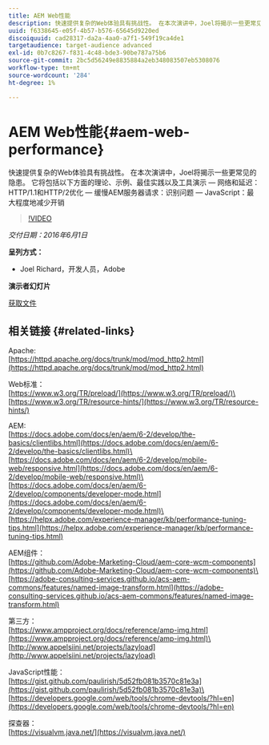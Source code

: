```yaml
---
title: AEM Web性能
description: 快速提供复杂的Web体验具有挑战性。 在本次演讲中，Joel将揭示一些更常见的隐患。 其中包括理论、示例、最佳实践以及工具演示。
uuid: f6338645-e05f-4b57-b576-65645d9220ed
discoiquuid: cad28317-da2a-4aa0-a7f1-549f19ca4de1
targetaudience: target-audience advanced
exl-id: 0b7c8267-f831-4c48-bde3-90be787a75b6
source-git-commit: 2bc5d56249e8835884a2eb348083507eb5308076
workflow-type: tm+mt
source-wordcount: '284'
ht-degree: 1%

---
```


# AEM Web性能{#aem-web-performance}

快速提供复杂的Web体验具有挑战性。 在本次演讲中，Joel将揭示一些更常见的隐患。 它将包括以下方面的理论、示例、最佳实践以及工具演示 — 网络和延迟：HTTP/1.1和HTTP/2优化 — 缓慢AEM服务器请求：识别问题 — JavaScript：最大程度地减少开销

>[!VIDEO](https://video.tv.adobe.com/v/19296/?quality=9)

*交付日期：2016年6月1日*

**呈列方式：**

* Joel Richard，开发人员，Adobe

**演示者幻灯片**

[获取文件](assets/aem-gems-060116-web-performance.pdf)

## 相关链接 {#related-links}

Apache:\
[https://httpd.apache.org/docs/trunk/mod/mod_http2.html](https://httpd.apache.org/docs/trunk/mod/mod_http2.html)

Web标准：\
[https://www.w3.org/TR/preload/](https://www.w3.org/TR/preload/)\
[https://www.w3.org/TR/resource-hints/](https://www.w3.org/TR/resource-hints/)

AEM:\
[https://docs.adobe.com/docs/en/aem/6-2/develop/the-basics/clientlibs.html](https://docs.adobe.com/docs/en/aem/6-2/develop/the-basics/clientlibs.html)\
[https://docs.adobe.com/docs/en/aem/6-2/develop/mobile-web/responsive.html](https://docs.adobe.com/docs/en/aem/6-2/develop/mobile-web/responsive.html)\
[https://docs.adobe.com/docs/en/aem/6-2/develop/components/developer-mode.html](https://docs.adobe.com/docs/en/aem/6-2/develop/components/developer-mode.html)\
[https://helpx.adobe.com/experience-manager/kb/performance-tuning-tips.html](https://helpx.adobe.com/experience-manager/kb/performance-tuning-tips.html)

AEM组件：\
[https://github.com/Adobe-Marketing-Cloud/aem-core-wcm-components](https://github.com/Adobe-Marketing-Cloud/aem-core-wcm-components)\
[https://adobe-consulting-services.github.io/acs-aem-commons/features/named-image-transform.html](https://adobe-consulting-services.github.io/acs-aem-commons/features/named-image-transform.html)

第三方：\
[https://www.ampproject.org/docs/reference/amp-img.html](https://www.ampproject.org/docs/reference/amp-img.html)\
[http://www.appelsiini.net/projects/lazyload](http://www.appelsiini.net/projects/lazyload)

JavaScript性能：\
[https://gist.github.com/paulirish/5d52fb081b3570c81e3a](https://gist.github.com/paulirish/5d52fb081b3570c81e3a)\
[https://developers.google.com/web/tools/chrome-devtools/?hl=en](https://developers.google.com/web/tools/chrome-devtools/?hl=en)

探查器：\
[https://visualvm.java.net/](https://visualvm.java.net/)

<!--
[Get back to the Overview](https://helpx.adobe.com/experience-manager/kt/eseminars/gems/aem-index.html)
-->
